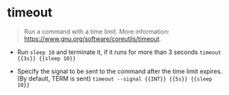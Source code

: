 # timeout
> Run a command with a time limit.
> More information: <https://www.gnu.org/software/coreutils/timeout>.

- Run `sleep 10` and terminate it, if it runs for more than 3 seconds
`timeout {{3s}} {{sleep 10}}`

- Specify the signal to be sent to the command after the time limit expires. (By default, TERM is sent)
`timeout --signal {{INT}} {{5s}} {{sleep 10}}`
